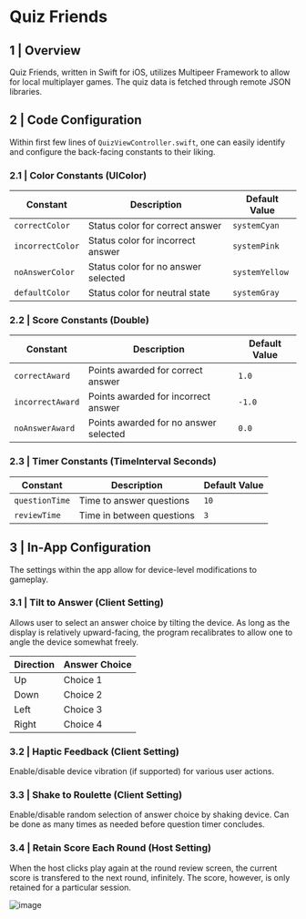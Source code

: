 # Quiz Friends

## 1 | Overview
Quiz Friends, written in Swift for iOS, utilizes Multipeer Framework to allow for local multiplayer games. The quiz data is fetched through remote JSON libraries.

## 2 | Code Configuration
Within first few lines of `QuizViewController.swift`, one can easily identify and configure the back-facing constants to their liking.

### 2.1 | Color Constants (UIColor)
| Constant | Description | Default Value |
| --- | --- | --- |
| `correctColor` | Status color for correct answer | `systemCyan` |
| `incorrectColor` | Status color for incorrect answer | `systemPink` |
| `noAnswerColor` | Status color for no answer selected | `systemYellow` |
| `defaultColor` | Status color for neutral state | `systemGray` |

### 2.2 | Score Constants (Double)
| Constant | Description | Default Value |
| --- | --- | --- |
| `correctAward` | Points awarded for correct answer | `1.0` |
| `incorrectAward` | Points awarded for incorrect answer | `-1.0` |
| `noAnswerAward` | Points awarded for no answer selected | `0.0` |

### 2.3 | Timer Constants (TimeInterval Seconds)
| Constant | Description | Default Value |
| --- | --- | --- |
| `questionTime` | Time to answer questions | `10` |
| `reviewTime` | Time in between questions | `3` |

## 3 | In-App Configuration
The settings within the app allow for device-level modifications to gameplay.

### 3.1 | Tilt to Answer (Client Setting)
Allows user to select an answer choice by tilting the device. As long as the display is relatively upward-facing, the program recalibrates to allow one to angle the device somewhat freely.

| Direction | Answer Choice |
| --- | --- |
| Up | Choice 1 |
| Down | Choice 2 |
| Left | Choice 3 |
| Right | Choice 4 |

### 3.2 | Haptic Feedback (Client Setting)
Enable/disable device vibration (if supported) for various user actions.

### 3.3 | Shake to Roulette (Client Setting)
Enable/disable random selection of answer choice by shaking device. Can be done as many times as needed before question timer concludes.

### 3.4 | Retain Score Each Round (Host Setting)
When the host clicks play again at the round review screen, the current score is transfered to the next round, infinitely. The score, however, is only retained for a particular session.

![image](https://user-images.githubusercontent.com/23531530/166174735-72599481-5d5e-467d-9a6d-47a4f0f79532.png)
